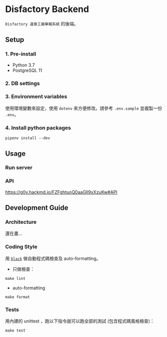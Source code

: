 # Disfactory Backend
`Disfactory 違章工廠舉報系統` 的後端。

## Setup

### 1. Pre-install
- Python 3.7
- PostgreSQL 11

### 2. DB settings
### 3. Environment variables
使用環境變數來設定，使用 `dotenv` 來方便修改。請參考 `.env.sample` 並複製一份 `.env`。

### 4. Install python packages
`pipenv install --dev`


## Usage

### Run server
### API
https://g0v.hackmd.io/FZFghtuoQ0aaGIl9xXzuKw#API


## Development Guide

### Architecture
還在畫...


### Coding Style
用 [`black`](https://github.com/psf/black) 做自動程式碼檢查及 auto-formatting。

- 只做檢查：
```
make lint
```
- auto-formatting
```
make format
```

### Tests
用內建的 unittest ，跑以下指令就可以跑全部的測試 (包含程式碼風格檢查)：
```
make test
```
